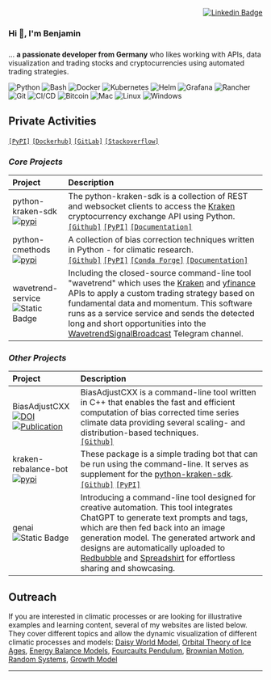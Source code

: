 <div align=right>

[![Linkedin Badge](https://img.shields.io/badge/-LinkedIn-blue?style=flat-square&logo=Linkedin&logoColor=white&link=https://www.linkedin.com/in/benjamin-thomas-schwertfeger/)](https://www.linkedin.com/in/benjamin-thomas-schwertfeger/)

<!-- [![Hits](https://hits.seeyoufarm.com/api/count/incr/badge.svg?url=https%3A%2F%2Fwww.linkedin.com%2Fin%2Fbenjamin-thomas-schwertfeger%2F&count_bg=%23000000&title_bg=%23555555&icon=&icon_color=%23E7E7E7&title=views&edge_flat=false)](https://hits.seeyoufarm.com) -->

</div>

### Hi 👋, I'm Benjamin

<h3 align="center"></h3>

… **a passionate developer from Germany** who likes working with APIs, data
visualization and trading stocks and cryptocurrencies using automated trading
strategies.

<!-- ## Languages and Tools -->

<!-- <p align="left">
  <a href="https://github.com/dsdanielpark">
    <img height="180em" src="https://github-readme-stats-eight-theta.vercel.app/api?username=btschwertfeger&show_icons=true&theme=nord&include_all_commits=true&count_private=true"/>
    <img height="180em" src="https://github-readme-stats-eight-theta.vercel.app/api/top-langs/?username=btschwertfeger&layout=compact&langs_count=8&theme=nord"/>
  </a>
</p> -->

![Python](https://img.shields.io/badge/-Python-black?style=flat-square&logo=Python)
![Bash](https://img.shields.io/badge/-Bash-black?style=flat-square&logo=gnu-bash&logoColor=green)
![Docker](https://img.shields.io/badge/-Docker-black?style=flat-square&logo=Docker)
![Kubernetes](https://img.shields.io/badge/-Kubernetes-black?style=flat-square&logo=Kubernetes)
![Helm](https://img.shields.io/badge/-Helm-black?style=flat-square&logo=helm)
![Grafana](https://img.shields.io/badge/-Grafana-black?style=flat-square&logo=Grafana)
![Rancher](https://img.shields.io/badge/-Rancher-black?style=flat-square&logo=Rancher)
![Git](https://img.shields.io/badge/-Git-black?style=flat-square&logo=git)
![CI/CD](https://img.shields.io/badge/-CI/CD-black?style=flat-square&logo=githubactions) ![Bitcoin](https://img.shields.io/badge/-Bitcoin-black?style=flat-square&logo=Bitcoin)
![Mac](https://img.shields.io/badge/-Mac-black?style=flat-square&logo=apple)
![Linux](https://img.shields.io/badge/-Linux-black?style=flat-square&logo=linux)
![Windows](https://img.shields.io/badge/-Windows-black?style=flat-square&logo=windows)



## Private Activities

[`[PyPI]`](https://pypi.org/user/btschwertfeger/)
[`[Dockerhub]`](https://hub.docker.com/u/btschwertfeger)
[`[GitLab]`](https://codebase.helmholtz.cloud/benjamin.schwertfeger)
[`[Stackoverflow]`](https://stackoverflow.com/users/13618168/benjamin-t-schwertfeger)

### _Core Projects_

| Project                                                                                                                                   | Description                                                                                                                                                                                                                                                                                                                                                                                      |
| :---------------------------------------------------------------------------------------------------------------------------------------- | :----------------------------------------------------------------------------------------------------------------------------------------------------------------------------------------------------------------------------------------------------------------------------------------------------------------------------------------------------------------------------------------------- |
| python-kraken-sdk <br> [![pypi](https://img.shields.io/badge/pypi-python--kraken--sdk-blue)](https://pypi.org/project/python-kraken-sdk/) | The python-kraken-sdk is a collection of REST and websocket clients to access the <a href="https://kraken.com" target="_blank">Kraken</a> cryptocurrency exchange API using Python.<br> [`[Github]`](https://github.com/btschwertfeger/python-kraken-sdk) [`[PyPI]`](https://pypi.org/project/python-kraken-sdk/) [`[Documentation]`](https://python-kraken-sdk.readthedocs.io/en/stable/)                                                                                                                                        |
| python-cmethods <br> [![pypi](https://img.shields.io/badge/pypi-python--cmethods-blue)](https://pypi.org/project/python-cmethods/)        | A collection of bias correction techniques written in Python - for climatic research. <br>[`[Github]`](https://github.com/btschwertfeger/python-cmethods) [`[PyPI]`](https://pypi.org/project/python-cmethods/) [`[Conda Forge]`](https://anaconda.org/conda-forge/python_cmethods) [`[Documentation]`](https://python-cmethods.readthedocs.io/en/stable/)                                                                                                                                                                                                                                         |
| wavetrend-service <br>![Static Badge](https://img.shields.io/badge/project-a?label=private&labelColor=black&color=orange)                 | Including the closed-source command-line tool "wavetrend" which uses the [Kraken](https://kraken.com) and [yfinance](https://github.com/ranaroussi/yfinance) APIs to apply a custom trading strategy based on fundamental data and momentum. This software runs as a service service and sends the detected long and short opportunities into the [WavetrendSignalBroadcast](https://t.me/WavetrendSignalBroadcast) Telegram channel. |

### _Other Projects_

| Project                                                                                                                                                                                                                                                                     | Description                                                                                                                                                                                                                                                                  |
| :-------------------------------------------------------------------------------------------------------------------------------------------------------------------------------------------------------------------------------------------------------------------------- | :--------------------------------------------------------------------------------------------------------------------------------------------------------------------------------------------------------------------------------------------------------------------------- |
| BiasAdjustCXX <br> [![DOI](https://zenodo.org/badge/495881923.svg)](https://zenodo.org/badge/latestdoi/495881923) <br> [![Publication](https://img.shields.io/badge/Publication-doi.org%2F10.1016%2Fj.softx.2023.101379-blue)](https://doi.org/10.1016/j.softx.2023.101379) | BiasAdjustCXX is a command-line tool written in C++ that enables the fast and efficient computation of bias corrected time series climate data providing several scaling- and distribution-based techniques. <br>[`[Github]`](https://github.com/btschwertfeger/BiasAdjustCXX) |
| kraken-rebalance-bot <br> [![pypi](https://img.shields.io/badge/pypi-kraken--rebalance--bot-blue)](https://pypi.org/project/kraken-rebalance-bot/)                                                                                                                          | These package is a simple trading bot that can be run using the command-line. It serves as supplement for the [python-kraken-sdk](https://pypi.org/project/python-kraken-sdk/). <br> [`[Github]`](https://github.com/btschwertfeger/kraken-rebalance-bot) [`[PyPI]`](https://pypi.org/project/kraken-rebalance-bot/)                     |
| genai <br>![Static Badge](https://img.shields.io/badge/project-a?label=private&labelColor=black&color=orange)                 | Introducing a command-line tool designed for creative automation. This tool integrates ChatGPT to generate text prompts and tags, which are then fed back into an image generation model. The generated artwork and designs are automatically uploaded to [Redbubble](https://www.redbubble.com/de/people/CrynetOmega/shop) and [Spreadshirt](https://mystic-mood.myspreadshop.de/) for effortless sharing and showcasing.

## Outreach

If you are interested in climatic processes or are looking for illustrative examples and learning content, several of my websites are listed below. They cover different topics and allow the dynamic visualization of different climatic processes and models:
<a href="https://www.awi.de/fileadmin/user_upload/AWI/Forschung/Klimawissenschaft/Dynamik_des_Palaeoklimas/DaisyWorld/index.html" target='_blank'>Daisy World Model</a>,
<a href="https://www.awi.de/fileadmin/user_upload/AWI/Forschung/Klimawissenschaft/Dynamik_des_Palaeoklimas/OrbitalTheoryOfIceAges/index.html" target='_blank'>Orbital Theory of Ice Ages</a>,
<a href="https://www.awi.de/fileadmin/user_upload/AWI/Forschung/Klimawissenschaft/Dynamik_des_Palaeoklimas/EnergyBalanceModels/index.html" target='_blank'>Energy Balance Models</a>,
<a href="https://github.com/btschwertfeger/Foucaults-Pendulum-Website" target='_blank'>Fourcaults Pendulum</a>,
<a href="https://www.awi.de/fileadmin/user_upload/AWI/Forschung/Klimawissenschaft/Dynamik_des_Palaeoklimas/BrownianMotion/index.html" target='_blank'>Brownian Motion</a>,
<a href="https://www.awi.de/fileadmin/user_upload/AWI/Forschung/Klimawissenschaft/Dynamik_des_Palaeoklimas/RandomSystems/index.html" target='_blank'>Random Systems</a>,
<a href="https://b-schwertfeger.de/projects/awi-work/GrowthModel" target='_blank'>Growth Model</a>

<!-- ---

<div align="center" style="display: flex; align-items: center; justify-content:center; mind-width:300px;">
  <a href="https://github.com/anuraghazra/github-readme-stats"><img src="https://github-readme-stats.vercel.app/api?username=btschwertfeger&show_icons=true&theme=gotham" alt="btschwertfeger" title="GitHub-Stats" style="max-height: 100%; width: auto;" /></a>
</div> -->

---


